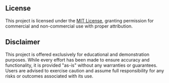 



## License
This project is licensed under the [MIT License](LICENSE.md), granting permission for commercial and non-commercial use with proper attribution.


## Disclaimer
This project is offered exclusively for educational and demonstration purposes. While every effort has been made to ensure accuracy and functionality, it is provided "as-is" without any warranties or guarantees. Users are advised to exercise caution and assume full responsibility for any risks or outcomes associated with its use.
